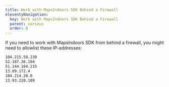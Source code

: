 ```yaml
---
title: Work with MapsIndoors SDK Behind a Firewall
eleventyNavigation:
  key: Work with MapsIndoors SDK Behind a Firewall
  parent: various
  order: 8
---
```


If you need to work with MapsIndoors SDK from behind a firewall, you might need to allowlist these IP-addresses:

```bash
104.215.58.230
52.187.36.104
51.144.164.215
13.89.172.4
104.214.20.0
13.93.220.109
```
